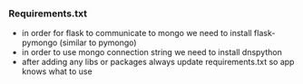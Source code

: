 ### Requirements.txt
- in order for flask to communicate to mongo we need to install flask-pymongo (similar to pymongo)
- in order to use mongo connection string we need to install dnspython
- after adding any libs or packages always update requirements.txt so app knows what to use
